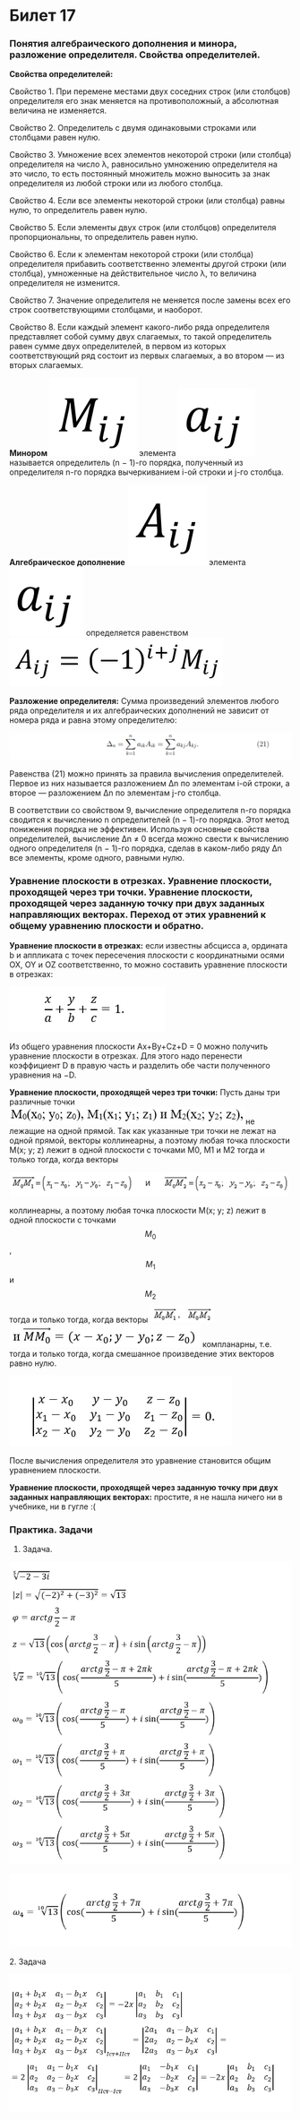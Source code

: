 # Билет 17

### Понятия алгебраического дополнения и минора, разложение определителя. Свойства определителей.

**Свойства определителей:**

Свойство 1. При перемене местами двух соседних строк (или столбцов) определителя его знак меняется на противоположный, а абсолютная величина не изменяется.

Свойство 2. Определитель с двумя одинаковыми строками или столбцами равен нулю.

Свойство 3. Умножение всех элементов некоторой строки (или столбца) определителя на число λ, равносильно умножению определителя на это число, то есть постоянный множитель можно выносить за знак определителя из любой строки или из любого столбца.

Свойство 4. Если все элементы некоторой строки (или столбца) равны нулю, то определитель равен нулю.

Свойство 5. Если элементы двух строк (или столбцов) определителя пропорциональны, то определитель равен нулю.

Свойство 6. Если к элементам некоторой строки (или столбца) определителя прибавить соответственно элементы другой строки (или столбца), умноженные на действительное число λ, то величина определителя не изменится.

Свойство 7. Значение определителя не меняется после замены всех его строк соответствующими столбцами, и наоборот.

Свойство 8. Если каждый элемент какого-либо ряда определителя представляет собой сумму двух слагаемых, то такой определитель равен сумме двух определителей, в первом из которых соответствующий ряд состоит из первых слагаемых, а во втором — из вторых слагаемых.

**Минором** ![](<../.gitbook/assets/image (1) (1).png>) элемента ![](<../.gitbook/assets/image (97) (1).png>) называется определитель (n − 1)-го порядка, полученный из определителя n-го порядка вычеркиванием i-ой строки и j-го столбца.

**Алгебраическое дополнение** ![](<../.gitbook/assets/image (21) (1).png>) элемента ![](<../.gitbook/assets/image (98) (1).png>) определяется равенством ![](<../.gitbook/assets/image (89).png>)

**Разложение определителя:** Сумма произведений элементов любого ряда определителя и их алгебраических дополнений не зависит от номера ряда и равна этому определителю:

![](<../.gitbook/assets/image (61).png>)

Равенства (21) можно принять за правила вычисления определителей. Первое из них называется разложением ∆n по элементам i-ой строки, а второе — разложением ∆n по элементам j-го столбца.

В соответствии со свойством 9, вычисление определителя n-го порядка сводится к вычислению n определителей (n − 1)-го порядка. Этот метод понижения порядка не эффективен. Используя основные свойства определителей, вычисление ∆n ≠ 0 всегда можно свести к вычислению одного определителя (n − 1)-го порядка, сделав в каком-либо ряду ∆n все элементы, кроме одного, равными нулю.

### Уравнение плоскости в отрезках. Уравнение плоскости, проходящей через три точки. Уравнение плоскости, проходящей через заданную точку при двух заданных направляющих векторах. Переход от этих уравнений к общему уравнению плоскости и обратно.

**Уравнение плоскости в отрезках:** если известны абсцисса a, ордината b и аппликата c точек пересечения плоскости с координатными осями OX, OY и OZ соответственно, то можно составить уравнение плоскости в отрезках:

![](<../.gitbook/assets/image (64) (1) (1).png>)

Из общего уравнения плоскости Ax+By+Cz+D = 0 можно получить уравнение плоскости в отрезках. Для этого надо перенести коэффициент D в правую часть и разделить обе части полученного уравнения на −D.

**Уравнение плоскости, проходящей через три точки:** Пусть даны три различные точки ![](<../.gitbook/assets/image (37).png>)не лежащие на одной прямой. Так как указанные три точки не лежат на одной прямой, векторы коллинеарны, а поэтому любая точка плоскости M(x; y; z) лежит в одной плоскости с точками M0, M1 и M2 тогда и только тогда, когда векторы

![](<../.gitbook/assets/image (99).png>)

коллинеарны, а поэтому любая точка плоскости M(x; y; z) лежит в одной плоскости с точками$$M_0$$, $$M_1$$ и $$M_2$$ тогда и только тогда, когда векторы ![](<../.gitbook/assets/image (68) (1).png>) ![](<../.gitbook/assets/image (63).png>) компланарны, т.е. тогда и только тогда, когда смешанное произведение этих векторов равно нулю.

![](<../.gitbook/assets/image (28).png>)

После вычисления определителя это уравнение становится общим уравнением плоскости.

**Уравнение плоскости, проходящей через заданную точку при двух заданных направляющих векторах:** простите, я не нашла ничего ни в учебнике, ни в гугле :(

### Практика. Задачи

1. Задача.

![](<../.gitbook/assets/image (57) (1).png>)

![](<../.gitbook/assets/image (51).png>)

2\. Задача

![](<../.gitbook/assets/image (100) (1) (1).png>)
